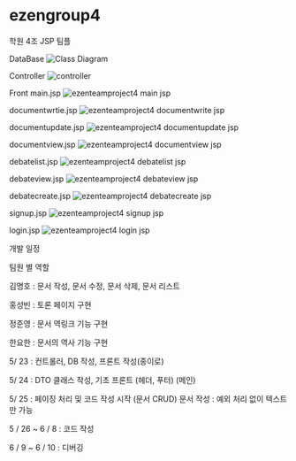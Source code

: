 # ezengroup4
학원 4조 JSP 팀플

DataBase
![Class Diagram](https://user-images.githubusercontent.com/100548259/170656346-dd09a98a-86e5-4dbc-8e04-fdf7834fe2f4.png)


Controller
![controller](https://user-images.githubusercontent.com/78428879/169783076-ced03d2c-311c-40d3-89e0-1a15fe20576a.png)


Front
main.jsp
![ezenteamproject4  main jsp](https://user-images.githubusercontent.com/78428879/169983653-c5846434-c2f2-4345-b132-d038e0e32b2b.jpg)

documentwrtie.jsp
![ezenteamproject4  documentwrite jsp](https://user-images.githubusercontent.com/78428879/169983701-13e6726d-4097-4a55-b5e8-31d5f35bbb1b.jpg)

documentupdate.jsp
![ezenteamproject4  documentupdate jsp](https://user-images.githubusercontent.com/78428879/169983710-afe0fd69-2789-4906-8368-0ccef9b106c5.jpg)

documentview.jsp
![ezenteamproject4  documentview jsp](https://user-images.githubusercontent.com/78428879/169983722-c6fb6395-0f6b-46ab-90e6-0a6c816906f4.jpg)

debatelist.jsp
![ezenteamproject4  debatelist jsp](https://user-images.githubusercontent.com/78428879/169983748-e31d0609-39c1-4592-a117-63aef882b036.jpg)

debateview.jsp
![ezenteamproject4  debateview jsp](https://user-images.githubusercontent.com/78428879/169983761-971bd414-5c42-499c-bbc5-72a7e40f3924.jpg)

debatecreate.jsp
![ezenteamproject4  debatecreate jsp](https://user-images.githubusercontent.com/78428879/169983775-263c4651-3b00-4054-be4f-26950a9969a0.jpg)

signup.jsp
![ezenteamproject4  signup jsp](https://user-images.githubusercontent.com/78428879/169983788-fa01607b-b689-4fe3-bdce-56b65a62211f.jpg)

login.jsp
![ezenteamproject4  login jsp](https://user-images.githubusercontent.com/78428879/169983801-326be313-9752-4d7b-bc0d-27a3aaa3463e.jpg)


개발 일정

팀원 별 역할

김명호  : 문서 작성, 문서 수정, 문서 삭제, 문서 리스트

홍성빈 : 토론 페이지 구현

정준영 : 문서 역링크 기능 구현

한요한 : 문서의 역사 기능 구현

5/ 23 : 컨트롤러, DB 작성, 프론트 작성(종이로)

5/ 24 : DTO 클래스 작성,  기초 프론트 (헤더, 푸터) (메인)

5/ 25 : 페이징 처리 및 코드 작성 시작 (문서 CRUD)
문서 작성 : 예외 처리 없이 텍스트만 가능

5 / 26 
~
6 / 8
: 코드 작성

6 / 9 ~ 6 / 10 : 디버깅







